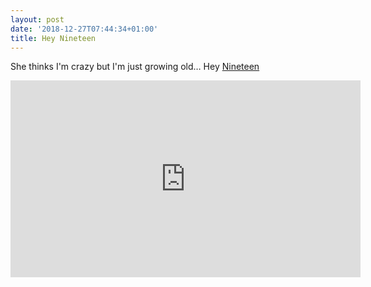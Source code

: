```yaml
---
layout: post
date: '2018-12-27T07:44:34+01:00'
title: Hey Nineteen
---
```

She thinks I'm crazy but I'm just growing old… Hey [Nineteen](/archives/1999/12/27/christopher-ryan-hanson/)

<iframe width="560" height="315" src="https://www.youtube.com/embed/5SOI_Yl_0e8" frameborder="0" allowfullscreen=""></iframe>
